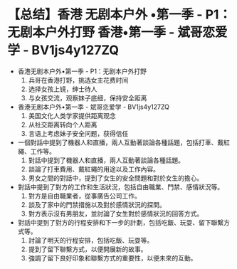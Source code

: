 # 【总结】香港 无剧本户外 •第一季 - P1：无剧本户外打野 香港•第一季 - 斌哥恋爱学 - BV1js4y127ZQ

-   香港无剧本户外•第一季 - P1：无剧本户外打野
    1.  兵哥在香港打野，挑选女主花费时间
    2.  选择女孩上镜，绅士待人
    3.  与女孩交流，观察妹子底细，保持安全距离
-   香港无剧本户外•第一季 - 斌哥恋爱学 - BV1js4y127ZQ
    1.  美国文化人类学家提供距离观念
    2.  从社交距离转向个人距离
    3.  言语上考虑妹子安全问题，获得信任
-   一個對話中提到了機器人和直播，兩人互動著談論各種話題，包括打車、戴紅繩、工作等。
    1.  對話中提到了機器人和直播，兩人互動著談論各種話題。
    2.  談論了打車費用、戴紅繩的用途以及工作內容。
    3.  男女之間的對話中，提到了女生的安全問題和對於女生的擔心。
-   對話中提到了對方的工作和生活狀況，包括自由職業、門禁、感情狀況等。
    1.  對方是自由職業者，從事廣告公司工作。
    2.  談及了家中的門禁措施以及對於感情狀況的探問。
    3.  對方表示沒有男朋友，並討論了女生對於感情狀況的回答方式。
-   對話中提到了對方的行程安排和下一步的計劃，包括吃飯、玩耍、留下聯繫方式等。
    1.  討論了明天的行程安排，包括吃飯、玩耍等。
    2.  提到了留下聯繫方式，以便開展新的故事。
    3.  強調了留下良好印象和聯繫方式的重要性，以便未來的互動。